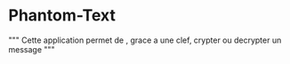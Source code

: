 # Phantom-Text


"""
Cette application permet de , grace a une clef, crypter ou decrypter un message
"""
